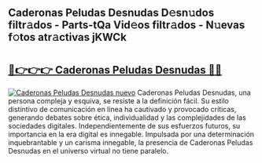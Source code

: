 ## Caderonas Peludas Desnudas D𝚎sn𝚞dos filtr𝚊dos - Parts-tQa Vid𝚎os filtr𝚊dos - N𝚞evas f𝚘tos atr𝚊ctivas jKWCk

# <h2><a href="http://mbc7m9.tromn.icu/?c=Caderonas+Peludas+Desnudas">🔗👉👉👉 Caderonas Peludas Desnudas 🔗🔗</a></h2>

[![Caderonas Peludas Desnudas nuevo](https://i.imgur.com/pEAQMta.gif)](http://mbc7m9.tromn.icu/?c=Caderonas+Peludas+Desnudas)
Caderonas Peludas Desnudas, una persona compleja y esquiva, se resiste a la definición fácil. Su estilo distintivo de comunicación en línea ha cautivado y provocado críticas, generando debates sobre ética, individualidad y las complejidades de las sociedades digitales. Independientemente de sus esfuerzos futuros, su importancia en la era digital es innegable. Impulsada por una determinación inquebrantable y un carisma innegable, la presencia de Caderonas Peludas Desnudas en el universo virtual no tiene paralelo.
